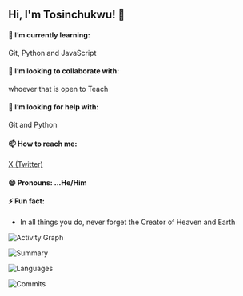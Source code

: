 ## Hi, I'm Tosinchukwu! 👋

<!--
**tosinchukwu/tosinchukwu** is a ✨ _special_ ✨ repository because its `README.md` (this file) appears on your GitHub profile.

Here are some ideas to get you started:

🔭 I’m currently working on ...
💬 Ask me about ... -->










#### 🌱 I’m currently learning:

Git, Python and JavaScript

#### 👯 I’m looking to collaborate with:

whoever that is open to Teach

#### 🤔 I’m looking for help with:

Git and Python

#### 📫 How to reach me:
[X (Twitter)](https://x.com/mouseng20)

#### 😄 Pronouns: ...He/Him

#### ⚡ Fun fact:
- In all things you do, never forget the Creator of Heaven and Earth

![Activity Graph](https://github-profile-summary-cards.vercel.app/api/cards/stats?username=tosinchukwu&theme=github_dark)





![Summary](https://github-profile-summary-cards.vercel.app/api/cards/profile-details?username=tosinchukwu&theme=github_dark)



![Languages](https://github-profile-summary-cards.vercel.app/api/cards/repos-per-language?username=tosinchukwu&theme=github_dark)



![Commits](https://github-profile-summary-cards.vercel.app/api/cards/most-commit-language?username=tosinchukwu&theme=github_dark)





